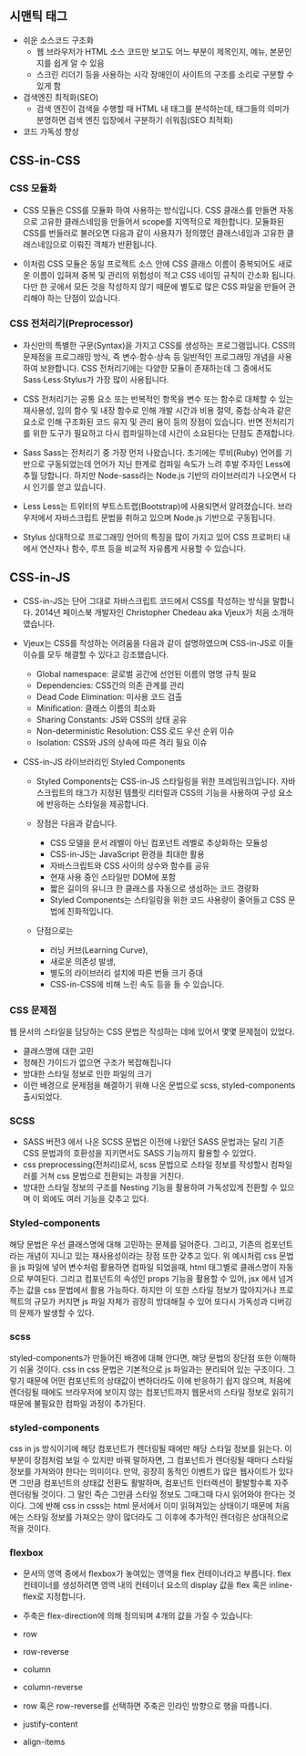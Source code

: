 ## 시맨틱 태그

- 쉬운 소스코드 구조화
  - 웹 브라우저가 HTML 소스 코드만 보고도 어느 부분이 제목인지, 메뉴, 본문인지를 쉽게 알 수 있음
  - 스크린 리더기 등을 사용하는 시각 장애인이 사이트의 구조를 소리로 구분할 수 있게 함
- 검색엔진 최적화(SEO)
  - 검색 엔진이 검색을 수행할 때 HTML 내 태그를 분석하는데, 태그들의 의미가 분명하면 검색 엔진 입장에서 구분하기 쉬워짐(SEO 최적화)
- 코드 가독성 향상

## CSS-in-CSS

### CSS 모듈화

- CSS 모듈은 CSS를 모듈화 하여 사용하는 방식입니다. CSS 클래스를 만들면 자동으로 고유한 클래스네임을 만들어서 scope를 지역적으로 제한합니다. 모듈화된 CSS를 번들러로 불러오면 다음과 같이 사용자가 정의했던 클래스네임과 고유한 클래스네임으로 이뤄진 객체가 반환됩니다.

- 이처럼 CSS 모듈은 동일 프로젝트 소스 안에 CSS 클래스 이름이 중복되어도 새로운 이름이 입혀져 중복 및 관리의 위험성이 적고 CSS 네이밍 규칙이 간소화 됩니다. 다만 한 곳에서 모든 것을 작성하지 않기 때문에 별도로 많은 CSS 파일을 만들어 관리해야 하는 단점이 있습니다.

### CSS 전처리기(Preprocessor)

- 자신만의 특별한 구문(Syntax)을 가지고 CSS를 생성하는 프로그램입니다. CSS의 문제점을 프로그래밍 방식, 즉 변수·함수·상속 등 일반적인 프로그래밍 개념을 사용하여 보완합니다. CSS 전처리기에는 다양한 모듈이 존재하는데 그 중에서도 Sass·Less·Stylus가 가장 많이 사용됩니다.

- CSS 전처리기는 공통 요소 또는 반복적인 항목을 변수 또는 함수로 대체할 수 있는 재사용성, 임의 함수 및 내장 함수로 인해 개발 시간과 비용 절약, 중첩·상속과 같은 요소로 인해 구조화된 코드 유지 및 관리 용이 등의 장점이 있습니다. 반면 전처리기를 위한 도구가 필요하고 다시 컴파일하는데 시간이 소요된다는 단점도 존재합니다.

- Sass
  Sass는 전처리기 중 가장 먼저 나왔습니다. 초기에는 루비(Ruby) 언어를 기반으로 구동되었는데 언어가 지닌 한계로 컴파일 속도가 느려 후발 주자인 Less에 추월 당합니다. 하지만 Node-sass라는 Node.js 기반의 라이브러리가 나오면서 다시 인기를 얻고 있습니다.
- Less
  Less는 트위터의 부트스트랩(Bootstrap)에 사용되면서 알려졌습니다. 브라우저에서 자바스크립트 문법을 취하고 있으며 Node.js 기반으로 구동됩니다.
- Stylus
  상대적으로 프로그래밍 언어의 특징을 많이 가지고 있어 CSS 프로퍼티 내에서 연산자나 함수, 루프 등을 비교적 자유롭게 사용할 수 있습니다.

## CSS-in-JS

- CSS-in-JS는 단어 그대로 자바스크립트 코드에서 CSS를 작성하는 방식을 말합니다. 2014년 페이스북 개발자인 Christopher Chedeau aka Vjeux가 처음 소개하였습니다.

- Vjeux는 CSS를 작성하는 어려움을 다음과 같이 설명하였으며 CSS-in-JS로 이들 이슈를 모두 해결할 수 있다고 강조했습니다.

  - Global namespace: 글로벌 공간에 선언된 이름의 명명 규칙 필요
  - Dependencies: CSS간의 의존 관계를 관리
  - Dead Code Elimination: 미사용 코드 검출
  - Minification: 클래스 이름의 최소화
  - Sharing Constants: JS와 CSS의 상태 공유
  - Non-deterministic Resolution: CSS 로드 우선 순위 이슈
  - Isolation: CSS와 JS의 상속에 따른 격리 필요 이슈

- CSS-in-JS 라이브러리인 Styled Components

  - Styled Components는 CSS-in-JS 스타일링을 위한 프레임워크입니다. 자바스크립트의 태그가 지정된 템플릿 리터럴과 CSS의 기능을 사용하여 구성 요소에 반응하는 스타일을 제공합니다.

  - 장점은 다음과 같습니다.
    - CSS 모델을 문서 레벨이 아닌 컴포넌트 레벨로 추상화하는 모듈성
    - CSS-in-JS는 JavaScript 환경을 최대한 활용
    - 자바스크립트와 CSS 사이의 상수와 함수를 공유
    - 현재 사용 중인 스타일만 DOM에 포함
    - 짧은 길이의 유니크 한 클래스를 자동으로 생성하는 코드 경량화
    - Styled Components는 스타일링을 위한 코드 사용량이 줄어들고 CSS 문법에 친화적입니다.
  - 단점으로는
    - 러닝 커브(Learning Curve),
    - 새로운 의존성 발생,
    - 별도의 라이브러리 설치에 따른 번들 크기 증대
    - CSS-in-CSS에 비해 느린 속도 등을 들 수 있습니다.

### CSS 문제점

웹 문서의 스타일을 담당하는 CSS 문법은 작성하는 데에 있어서 몇몇 문제점이 있었다.

- 클래스명에 대한 고민
- 정해진 가이드가 없으면 구조가 복잡해집니다
- 방대한 스타일 정보로 인한 파일의 크기
- 이런 배경으로 문제점을 해결하기 위해 나온 문법으로 scss, styled-components 출시되었다.

### SCSS

- SASS 버전3 에서 나온 SCSS 문법은 이전에 나왔던 SASS 문법과는 달리 기존 CSS 문법과의 호환성을 지키면서도 SASS 기능까지 활용할 수 있었다.
- css preprocessing(전처리)로서, scss 문법으로 스타일 정보를 작성할시 컴파일러를 거쳐 css 문법으로 전환되는 과정을 거친다.
- 방대한 스타일 정보의 구조를 Nesting 기능을 활용하여 가독성있게 전환할 수 있으며 이 외에도 여러 기능을 갖추고 있다.

### Styled-components

해당 문법은 우선 클래스명에 대해 고민하는 문제를 덜어준다.
그리고, 기존의 컴포넌트라는 개념이 지니고 있는 재사용성이라는 장점 또한 갖추고 있다.
위 예시처럼 css 문법을 js 파일에 넣어 변수처럼 활용하면 컴파일 되었을때, html 태그별로 클래스명이 자동으로 부여된다.
그리고 컴포넌트의 속성인 props 기능을 활용할 수 있어, jsx 에서 넘겨주는 값을 css 문법에서 활용 가능하다.
하지만 이 또한 스타일 정보가 많아지거나 프로젝트의 규모가 커지면 js 파일 자체가 굉장히 방대해질 수 있어 또다시 가독성과 디버깅의 문제가 발생할 수 있다.

### scss

styled-components가 만들어진 배경에 대해 안다면, 해당 문법의 장단점 또한 이해하기 쉬울 것이다.
css in css 문법은 기본적으로 js 파일과는 분리되어 있는 구조이다. 그렇기 때문에 어떤 컴포넌트의 상태값이 변하더라도 이에 반응하기 쉽지 않으며, 처음에 렌더링될 때에도 브라우저에 보이지 않는 컴포넌트까지 웹문서의 스타일 정보로 읽히기 때문에 불필요한 컴파일 과정이 추가된다.

### styled-components

css in js 방식이기에 해당 컴포넌트가 렌더링될 때에만 해당 스타일 정보를 읽는다.
이 부분이 장점처럼 보일 수 있지만 바꿔 말하자면, 그 컴포넌트가 렌더링될 때마다 스타일 정보를 가져와야 한다는 의미이다.
만약, 굉장히 동적인 이벤트가 많은 웹사이트가 있다면 그만큼 컴포넌트의 상태값 전환도 활발하며, 컴포넌트 인터렉션이 활발할수록 자주 렌더링될 것이다. 그 말인 즉슨 그만큼 스타일 정보도 그때그때 다시 읽어와야 한다는 것이다. 그에 반해 css in csss는 html 문서에서 이미 읽혀져있는 상태이기 때문에 처음에는 스타일 정보를 가져오는 양이 많더라도 그 이후에 추가적인 렌더링은 상대적으로 적을 것이다.

### flexbox

- 문서의 영역 중에서 flexbox가 놓여있는 영역을 flex 컨테이너라고 부릅니다. flex 컨테이너를 생성하려면 영역 내의 컨테이너 요소의 display 값을 flex 혹은 inline-flex로 지정합니다.

- 주축은 flex-direction에 의해 정의되며 4개의 값을 가질 수 있습니다:

- row
- row-reverse
- column
- column-reverse
- row 혹은 row-reverse를 선택하면 주축은 인라인 방향으로 행을 따릅니다.

- justify-content
- align-items
